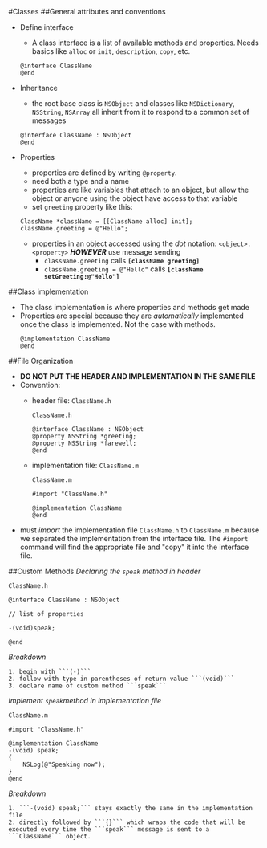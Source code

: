 #Classes
##General attributes and conventions
+ Define interface
    + A class interface is a list of available methods and properties. Needs basics like ```alloc``` or ```init```, ```description```, ```copy```, etc.
    
    ```
    @interface ClassName
    @end
    ```
+ Inheritance
    + the root base class is ```NSObject``` and classes like ```NSDictionary```, ```NSString```, ```NSArray``` all inherit from it to respond to a common set of messages

    ```
    @interface ClassName : NSObject
    @end
    ``` 
+ Properties
    + properties are defined by writing ```@property```.
    + need both a type and a name
    + properties are like variables that attach to an object, but allow the object or anyone using the object have access to that variable
    + set ```greeting``` property like this:
    
    ``` 
    ClassName *className = [[ClassName alloc] init];
    className.greeting = @"Hello";
    ```
    
    + properties in an object accessed using the *dot* notation: ```<object>.<property>``` ***HOWEVER*** use message sending
        + ```className.greeting``` calls **```[className greeting]```**
        + ```className.greeting = @"Hello"``` calls **```[className setGreeting:@"Hello"]```**
    
  
##Class implementation
+ The class implementation is where properties and methods get made
+ Properties are special because they are *automatically* implemented once the class is implemented. Not the case with methods.
    ```
    @implementation ClassName
    @end
    ```
##File Organization
+ **DO NOT PUT THE HEADER AND IMPLEMENTATION IN THE SAME FILE**    
+ Convention:
    + header file: ```ClassName.h```
        
        ```
        ClassName.h 
        
        @interface ClassName : NSObject
        @property NSString *greeting;
        @property NSString *farewell;
        @end
        ```
    + implementation file: ```ClassName.m```
        
        ```
        ClassName.m
        
        #import "ClassName.h"
        
        @implementation ClassName
        @end
        ```
+ must *import* the implementation file ```ClassName.h``` to ```ClassName.m``` because we separated the implementation from the interface file. The ```#import``` command will find the appropriate file and "copy" it into the interface file.

   
##Custom Methods
_Declaring the ```speak``` method in header_

```
ClassName.h

@interface ClassName : NSObject 

// list of properties

-(void)speak;

@end
```

_Breakdown_

    1. begin with ```(-)``` 
    2. follow with type in parentheses of return value ```(void)```
    3. declare name of custom method ```speak```

_Implement ```speak```method in implementation file_

```
ClassName.m

#import "ClassName.h"

@implementation ClassName
-(void) speak;
{
    NSLog(@"Speaking now");
}
@end
```

_Breakdown_

    1. ```-(void) speak;``` stays exactly the same in the implementation file
    2. directly followed by ```{}``` which wraps the code that will be executed every time the ```speak``` message is sent to a ```ClassName``` object.
